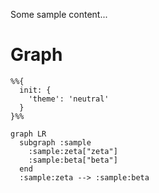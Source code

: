 Some sample content...

# Graph

```mermaid
%%{
  init: {
    'theme': 'neutral'
  }
}%%

graph LR
  subgraph :sample
    :sample:zeta["zeta"]
    :sample:beta["beta"]
  end
  :sample:zeta --> :sample:beta
```